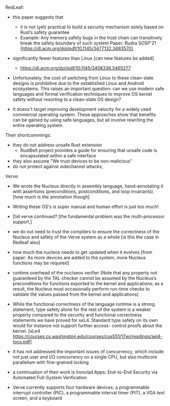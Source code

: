 RedLeaf: 

- this paper suggests that 
    - it is not (yet) practical to build a security mechanism solely based on Rust’s safety guarantee
    - Example: Any memory safety bugs in the trust chain can transitively break the safety boundary of such system
    Paper: Rudra SOSP'21 [https://dl.acm.org/doi/pdf/10.1145/3477132.3483570]

- significantly fewer features than Linux [can new features be added]
    - https://dl.acm.org/doi/pdf/10.1145/3458336.3465277 

- Unfortunately, the cost of switching from Linux to these clean-slate designs is prohibitive due to the established Linux and Android ecosystems. This raises an important question: can we use modern safe languages and formal verification techniques to improve OS kernel safety without resorting to a clean-slate OS design?

- It doens't target improving development velocity for a widely used commercial operating system. These approaches show that benefits can be gained by using safe languages, but all involve rewriting the entire operating system.

Their shortcommings: 
- they do not address unsafe Rust extension
    - RustBelt project provides a guide for ensuring that unsafe code is encapsulated within a safe interface
- they also assume "We trust devices to be non-malicious"
- do not protect against sidechannel attacks;

Verve: 
- We wrote the Nucleus directly in assembly language, hand-annotating it with assertions (preconditions, postconditions, and loop invariants). [how much is the annotation though]

- Writing these OS's is super manual and human effort is just too much! 

- Did verve continued? [the fundamental problem was the multi-processor support,]

-  we do not need to trust the compilers to ensure the correctness of the Nucleus and safety of the Verve system as a whole [is this the case in Redleaf also]

- how much the nucleos needs to get updated when it evolves [from paper: As more devices are added to the system, more Nucleus functions may be required]

- runtime overhead of the nuclseos verifier (Note that any property not guaranteed
by the TAL checker cannot be assumed by the Nucleus’s preconditions for functions exported to the kernel and applications; as a result, the Nucleus must occasionally perform run-time checks to validate the values passed from the kernel and applications)

- While the functional correctness of the language runtime is a strong statement, type safety alone for the rest of the system is a weaker property compared to the security and functional correctness statements we have proved for seL4. Standard type safety on its own would for instance not support further access- control proofs about the kernel. [sLe4 https://courses.cs.washington.edu/courses/cse551/17wi/readings/sel4-tocs.pdf]

- It has not addressed the important issues of concurrency, which include not just user and I/O concurrency on a single CPU, but also multicore parallelism with fine-grained locking

- a continuation of their work is Ironclad Apps: End-to-End Security via Automated Full-System Verification

- Verve currently supports four hardware devices: a programmable interrupt controller (PIC), a programmable interval timer (PIT), a VGA text screen, and a keyboard